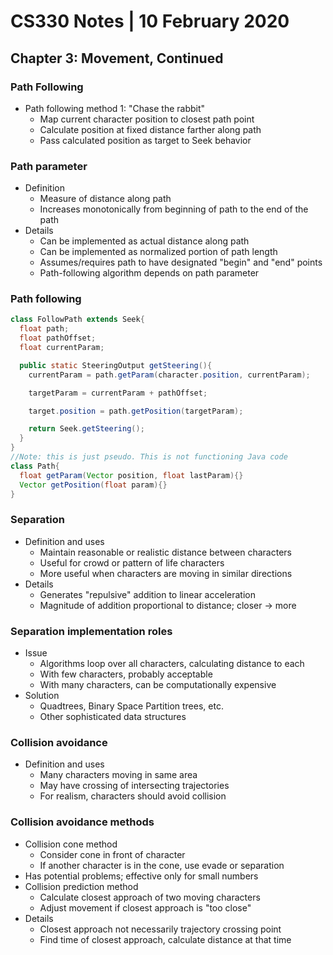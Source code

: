 # CS330 Notes | 10 February 2020
## Chapter 3: Movement, Continued
### Path Following
- Path following method 1: "Chase the rabbit"
  - Map current character position to closest path point
  - Calculate position at fixed distance farther along path
  - Pass calculated position as target to Seek behavior

### Path parameter
- Definition
  - Measure of distance along path
  - Increases monotonically from beginning of path to the end of the path
- Details
  - Can be implemented as actual distance along path
  - Can be implemented as normalized portion of path length
  - Assumes/requires path to have designated "begin" and "end" points
  - Path-following algorithm depends on path parameter

### Path following
``` java
class FollowPath extends Seek{
  float path;
  float pathOffset;
  float currentParam;

  public static SteeringOutput getSteering(){
    currentParam = path.getParam(character.position, currentParam);

    targetParam = currentParam + pathOffset;

    target.position = path.getPosition(targetParam);

    return Seek.getSteering();
  }
}
//Note: this is just pseudo. This is not functioning Java code
class Path{
  float getParam(Vector position, float lastParam){}
  Vector getPosition(float param){}
}
```

### Separation
- Definition and uses
  - Maintain reasonable or realistic distance between characters
  - Useful for crowd or pattern of life characters
  - More useful when characters are moving in similar directions
- Details
  - Generates "repulsive" addition to linear acceleration
  - Magnitude of addition proportional to distance; closer &#x2192; more

### Separation implementation roles
- Issue
  - Algorithms loop over all characters, calculating distance to each
  - With few characters, probably acceptable
  - With many characters, can be computationally expensive
- Solution
  - Quadtrees, Binary Space Partition trees, etc.
  - Other sophisticated data structures

### Collision avoidance
- Definition and uses
  - Many characters moving in same area
  - May have crossing of intersecting trajectories
  - For realism, characters should avoid collision

### Collision avoidance methods
- Collision cone method
  - Consider cone in front of character
  - If another character is in the cone, use evade or separation
- Has potential problems; effective only for small numbers
- Collision prediction method
  - Calculate closest approach of two moving characters
  - Adjust movement if closest approach is "too close"
- Details
  - Closest approach not necessarily trajectory crossing point
  - Find time of closest approach, calculate distance at that time
